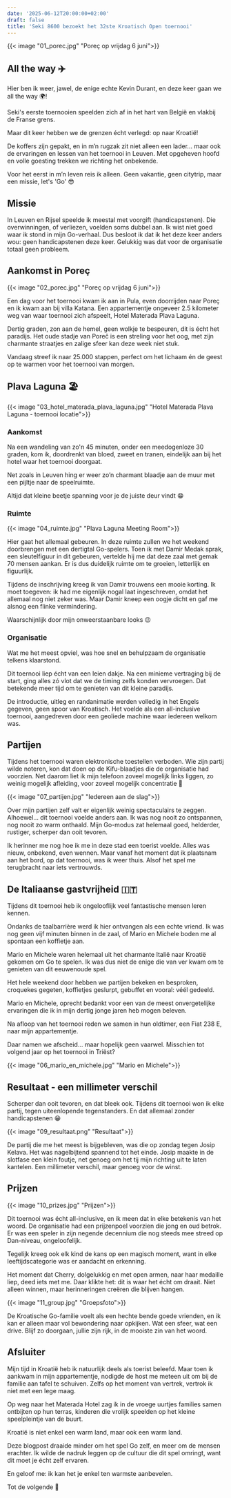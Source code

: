 ```yaml
---
date: '2025-06-12T20:00:00+02:00'
draft: false
title: 'Seki 8600 bezoekt het 32ste Kroatisch Open toernooi'
---
```


{{< image "01_porec.jpg" "Poreç op vrijdag 6 juni">}}

## All the way ✈️
Hier ben ik weer, jawel, de enige echte Kevin Durant, en deze keer gaan we all the way 🌍! 

Seki's eerste toernooien speelden zich af in het hart van België en vlakbij de Franse grens. 

Maar dit keer hebben we de grenzen écht verlegd: op naar Kroatië!

De koffers zijn gepakt, en in m’n rugzak zit niet alleen een lader... maar ook de ervaringen en lessen van het toernooi in Leuven. Met opgeheven hoofd en volle goesting trekken we richting het onbekende.

Voor het eerst in m’n leven reis ik alleen. Geen vakantie, geen citytrip, maar een missie, let's 'Go' 😎

## Missie
In Leuven en Rijsel speelde ik meestal met voorgift (handicapstenen). Die overwinningen, of verliezen, voelden soms dubbel aan. Ik wist niet goed waar ik stond in mijn Go-verhaal. Dus besloot ik dat ik het deze keer anders wou: geen handicapstenen deze keer. Gelukkig was dat voor de organisatie totaal geen probleem.

## Aankomst in Poreç

{{< image "02_porec.jpg" "Poreç op vrijdag 6 juni">}}

Een dag voor het toernooi kwam ik aan in Pula, even doorrijden naar Poreç en ik kwam aan bij villa Katana. Een appartementje ongeveer 2.5 kilometer weg van waar toernooi zich afspeelt, Hotel Materada Plava Laguna.

Dertig graden, zon aan de hemel, geen wolkje te bespeuren, dit is écht het paradijs. Het oude stadje van Poreč is een streling voor het oog, met zijn charmante straatjes en zalige sfeer kan deze week niet stuk. 

Vandaag streef ik naar 25.000 stappen, perfect om het lichaam én de geest op te warmen voor het toernooi van morgen.

## Plava Laguna 🏖️
{{< image "03_hotel_materada_plava_laguna.jpg" "Hotel Materada Plava Laguna - toernooi locatie">}}

### Aankomst
Na een wandeling van zo'n 45 minuten, onder een meedogenloze 30 graden, kom ik, doordrenkt van bloed, zweet en tranen, eindelijk aan bij het hotel waar het toernooi doorgaat. 

Net zoals in Leuven hing er weer zo’n charmant blaadje aan de muur met een pijltje naar de speelruimte. 

Altijd dat kleine beetje spanning voor je de juiste deur vindt 😁

### Ruimte
{{< image "04_ruimte.jpg" "Plava Laguna Meeting Room">}}

Hier gaat het allemaal gebeuren. In deze ruimte zullen we het weekend doorbrengen met een dertigtal Go-spelers. Toen ik met Damir Medak sprak, een sleutelfiguur in dit gebeuren, vertelde hij me dat deze zaal met gemak 70 mensen aankan. Er is dus duidelijk ruimte om te groeien, letterlijk en figuurlijk. 

Tijdens de inschrijving kreeg ik van Damir trouwens een mooie korting. Ik moet toegeven: ik had me eigenlijk nogal laat ingeschreven, omdat het allemaal nog niet zeker was. Maar Damir kneep een oogje dicht en gaf me alsnog een flinke vermindering. 

Waarschijnlijk door mijn onweerstaanbare looks 😉

### Organisatie
Wat me het meest opviel, was hoe snel en behulpzaam de organisatie telkens klaarstond. 

Dit toernooi liep écht van een leien dakje. Na een minieme vertraging bij de start, ging alles zó vlot dat we de timing zelfs konden vervroegen. Dat betekende meer tijd om te genieten van dit kleine paradijs. 

De introductie, uitleg en randanimatie werden volledig in het Engels gegeven, geen spoor van Kroatisch. Het voelde als een all-inclusive toernooi, aangedreven door een geoliede machine waar iedereen welkom was.

## Partijen

Tijdens het toernooi waren elektronische toestellen verboden. Wie zijn partij wilde noteren, kon dat doen op de Kifu-blaadjes die de organisatie had voorzien. Net daarom liet ik mijn telefoon zoveel mogelijk links liggen, zo weinig mogelijk afleiding, voor zoveel mogelijk concentratie 🧠

{{< image "07_partijen.jpg" "Iedereen aan de slag">}}

Over mijn partijen zelf valt er eigenlijk weinig spectaculairs te zeggen. Alhoewel… dit toernooi voelde anders aan. Ik was nog nooit zo ontspannen, nog nooit zo warm onthaald. Mijn Go-modus zat helemaal goed, helderder, rustiger, scherper dan ooit tevoren.

Ik herinner me nog hoe ik me in deze stad een toerist voelde. Alles was nieuw, onbekend, even wennen. Maar vanaf het moment dat ik plaatsnam aan het bord, op dat toernooi, was ik weer thuis. Alsof het spel me terugbracht naar iets vertrouwds.

## De Italiaanse gastvrijheid 🇮🇹
Tijdens dit toernooi heb ik ongelooflijk veel fantastische mensen leren kennen.

Ondanks de taalbarrière werd ik hier ontvangen als een echte vriend. Ik was nog geen vijf minuten binnen in de zaal, of Mario en Michele boden me al spontaan een koffietje aan.

Mario en Michele waren helemaal uit het charmante Italië naar Kroatië gekomen om Go te spelen. Ik was dus niet de enige die van ver kwam om te genieten van dit eeuwenoude spel. 

Het hele weekend door hebben we partijen bekeken en besproken, croquekes gegeten, koffietjes geslurpt, gebuffet en vooral: véél gedeeld.

Mario en Michele, oprecht bedankt voor een van de meest onvergetelijke ervaringen die ik in mijn dertig jonge jaren heb mogen beleven.

Na afloop van het toernooi reden we samen in hun oldtimer, een Fiat 238 E, naar mijn appartementje. 

Daar namen we afscheid… maar hopelijk geen vaarwel. Misschien tot volgend jaar op het toernooi in Triëst?

{{< image "06_mario_en_michele.jpg" "Mario en Michele">}}


## Resultaat - een millimeter verschil
Scherper dan ooit tevoren, en dat bleek ook. Tijdens dit toernooi won ik elke partij, tegen uiteenlopende tegenstanders. En dat allemaal zonder handicapstenen 😁

{{< image "09_resultaat.png" "Resultaat">}}

De partij die me het meest is bijgebleven, was die op zondag tegen Josip Kelava. Het was nagelbijtend spannend tot het einde. Josip maakte in de slotfase een klein foutje, net genoeg om het tij mijn richting uit te laten kantelen. Een millimeter verschil, maar genoeg voor de winst.

## Prijzen

{{< image "10_prizes.jpg" "Prijzen">}}

Dit toernooi was écht all-inclusive, en ik meen dat in elke betekenis van het woord. De organisatie had een prijzenpoel voorzien die jong en oud betrok. Er was een speler in zijn negende decennium die nog steeds mee streed op Dan-niveau, ongeloofelijk. 

Tegelijk kreeg ook elk kind de kans op een magisch moment, want in elke leeftijdscategorie was er aandacht en erkenning.

Het moment dat Cherry, dolgelukkig en met open armen, naar haar medaille liep, deed iets met me. Daar klikte het: dit is waar het écht om draait. Niet alleen winnen, maar herinneringen creëren die blijven hangen. 

{{< image "11_group.jpg" "Groepsfoto">}}

De Kroatische Go-familie voelt als een hechte bende goede vrienden, en ik kan er alleen maar vol bewondering naar opkijken. Wat een sfeer, wat een drive. Blijf zo doorgaan, jullie zijn rijk, in de mooiste zin van het woord.

## Afsluiter
Mijn tijd in Kroatië heb ik natuurlijk deels als toerist beleefd. Maar toen ik aankwam in mijn appartementje, nodigde de host me meteen uit om bij de familie aan tafel te schuiven. Zelfs op het moment van vertrek, vertrok ik niet met een lege maag.

Op weg naar het Materada Hotel zag ik in de vroege uurtjes families samen ontbijten op hun terras, kinderen die vrolijk speelden op het kleine speelpleintje van de buurt.

Kroatië is niet enkel een warm land, maar ook een warm land.

Deze blogpost draaide minder om het spel Go zelf, en meer om de mensen erachter. Ik wilde de nadruk leggen op de cultuur die dit spel omringt, want dit moet je écht zelf ervaren.

En geloof me: ik kan het je enkel ten warmste aanbevelen.

Tot de volgende 👋